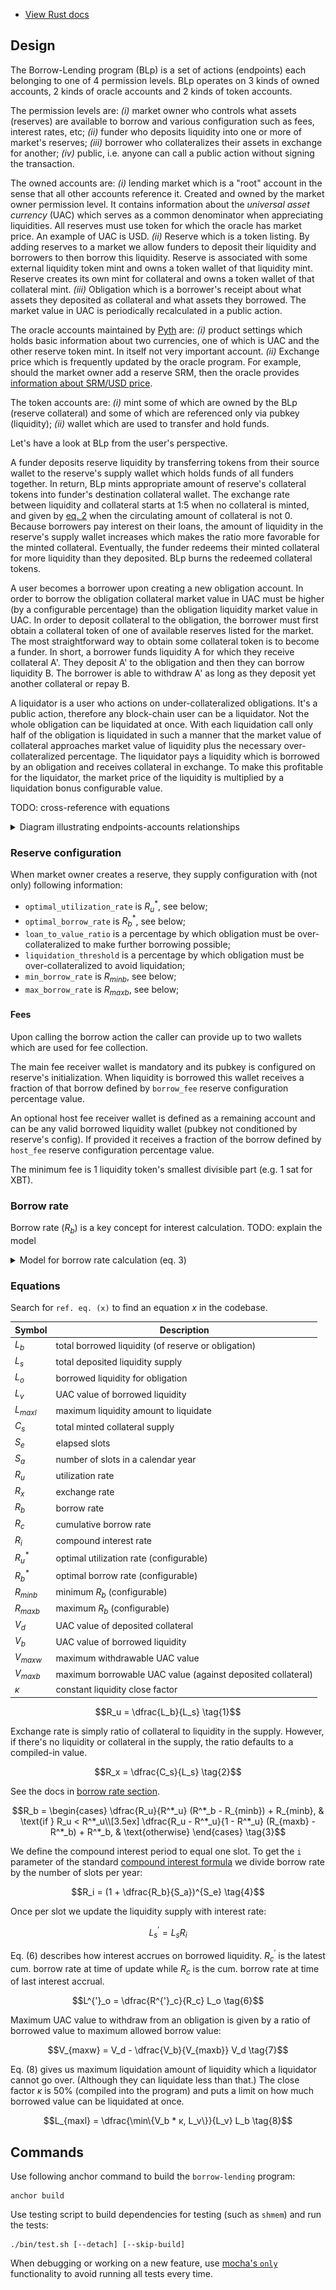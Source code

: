 * [View Rust docs][project-rust-docs]

## Design
The Borrow-Lending program (BLp) is a set of actions (endpoints) each belonging
to one of 4 permission levels. BLp operates on 3 kinds of owned accounts, 2
kinds of oracle accounts and 2 kinds of token accounts.

The permission levels are: _(i)_ market owner who controls what assets
(reserves) are available to borrow and various configuration such as fees,
interest rates, etc; _(ii)_ funder who deposits liquidity into one or more of
market's reserves; _(iii)_ borrower who collateralizes their assets in exchange
for another; _(iv)_ public, i.e. anyone can call a public action without
signing the transaction.

The owned accounts are: _(i)_ lending market which is a "root" account in the
sense that all other accounts reference it. Created and owned by the market
owner permission level. It contains information about the _universal asset
currency_ (UAC) which serves as a common denominator when appreciating
liquidities.  All reserves must use token for which the oracle has market
price. An example of UAC is USD. _(ii)_ Reserve which is a token listing. By
adding reserves to a market we allow funders to deposit their liquidity and
borrowers to then borrow this liquidity.  Reserve is associated with some
external liquidity token mint and owns a token wallet of that liquidity mint.
Reserve creates its own mint for collateral and owns a token wallet of that
collateral mint. _(iii)_ Obligation which is a borrower's receipt about what
assets they deposited as collateral and what assets they borrowed. The market
value in UAC is periodically recalculated in a public action.

The oracle accounts maintained by [Pyth][pyth-network] are: _(i)_ product
settings which holds basic information about two currencies, one of which is
UAC and the other reserve token mint. In itself not very important account.
_(ii)_ Exchange price which is frequently updated by the oracle program. For
example, should the market owner add a reserve SRM, then the oracle provides
[information about SRM/USD price][pyth-srm-usd].

The token accounts are: _(i)_ mint some of which are owned by the BLp (reserve
collateral) and some of which are referenced only via pubkey (liquidity);
_(ii)_ wallet which are used to transfer and hold funds.

Let's have a look at BLp from the user's perspective.

A funder deposits reserve liquidity by transferring tokens from their source
wallet to the reserve's supply wallet which holds funds of all funders
together. In return, BLp mints appropriate amount of reserve's collateral
tokens into funder's destination collateral wallet. The exchange rate between
liquidity and collateral starts at 1:5 when no collateral is minted, and given
by [eq. 2](#equations) when the circulating amount of collateral is not 0.
Because borrowers pay interest on their loans, the amount of liquidity in the
reserve's supply wallet increases which makes the ratio more favorable for the
minted collateral. Eventually, the funder redeems their minted collateral for
more liquidity than they deposited. BLp burns the redeemed collateral tokens.

A user becomes a borrower upon creating a new obligation account. In order to
borrow the obligation collateral market value in UAC must be higher (by a
configurable percentage) than the obligation liquidity market value in UAC. In
order to deposit collateral to the obligation, the borrower must first obtain a
collateral token of one of available reserves listed for the market. The most
straightforward way to obtain some collateral token is to become a funder. In
short, a borrower funds liquidity A for which they receive collateral A'. They
deposit A' to the obligation and then they can borrow liquidity B. The borrower
is able to withdraw A' as long as they deposit yet another collateral or repay
B.

A liquidator is a user who actions on under-collateralized obligations. It's a
public action, therefore any block-chain user can be a liquidator. Not the
whole obligation can be liquidated at once. With each liquidation call only
half of the obligation is liquidated in such a manner that the market value of
collateral approaches market value of liquidity plus the necessary
over-collateralized percentage. The liquidator pays a liquidity which is
borrowed by an obligation and receives collateral in exchange. To make this
profitable for the liquidator, the market price of the liquidity is multiplied
by a liquidation bonus configurable value.

TODO: cross-reference with equations


<details>
<summary markdown="span">
Diagram illustrating endpoints-accounts relationships
</summary>

![Overview of endpoints](docs/endpoints_accounts_relationship.png)

</details>

### Reserve configuration
When market owner creates a reserve, they supply configuration with (not only)
following information:

* `optimal_utilization_rate` is $`R^*_u`$, see below;
* `optimal_borrow_rate` is $`R^*_b`$, see below;
* `loan_to_value_ratio` is a percentage by which obligation must be
  over-collateralized to make further borrowing possible;
* `liquidation_threshold` is a percentage by which obligation must be
  over-collateralized to avoid liquidation;
* `min_borrow_rate` is $`R_{minb}`$, see below;
* `max_borrow_rate` is $`R_{maxb}`$, see below;

#### Fees
Upon calling the borrow action the caller can provide up to two wallets which
are used for fee collection.

The main fee receiver wallet is mandatory and its pubkey is configured on
reserve's initialization. When liquidity is borrowed this wallet receives a
fraction of that borrow defined by `borrow_fee` reserve configuration
percentage value.

An optional host fee receiver wallet is defined as a remaining account and can
be any valid borrowed liquidity wallet (pubkey not conditioned by reserve's
config). If provided it receives a fraction of the borrow defined by `host_fee`
reserve configuration percentage value.

The minimum fee is 1 liquidity token's smallest divisible part (e.g. 1 sat for
XBT).

### Borrow rate
Borrow rate ($`R_b`$) is a key concept for interest calculation. TODO: explain
the model

<details>
<summary markdown="span">Model for borrow rate calculation (eq. 3)</summary>

[![Desmos borrow lending view](docs/borrow_rate_model.png)][desmos-borrow-rate]

_Legend_: subscript `o` in the image means optimal while in this document we
use superscript `*`; the x axis represents $`R_u`$.

</details>

### Equations
Search for `ref. eq. (x)` to find an equation _x_ in the codebase.

| Symbol       | Description |
|---           |--- |
| $`L_b`$      | total borrowed liquidity (of reserve or obligation) |
| $`L_s`$      | total deposited liquidity supply |
| $`L_o`$      | borrowed liquidity for obligation |
| $`L_v`$      | UAC value of borrowed liquidity |
| $`L_{maxl}`$ | maximum liquidity amount to liquidate |
| $`C_s`$      | total minted collateral supply |
| $`S_e`$      | elapsed slots |
| $`S_a`$      | number of slots in a calendar year |
| $`R_u`$      | utilization rate |
| $`R_x`$      | exchange rate |
| $`R_b`$      | borrow rate |
| $`R_c`$      | cumulative borrow rate |
| $`R_i`$      | compound interest rate |
| $`R^*_u`$    | optimal utilization rate (configurable) |
| $`R^*_b`$    | optimal borrow rate (configurable) |
| $`R_{minb}`$ | minimum $`R_b`$ (configurable) |
| $`R_{maxb}`$ | maximum $`R_b`$ (configurable) |
| $`V_d`$      | UAC value of deposited collateral |
| $`V_b`$      | UAC value of borrowed liquidity |
| $`V_{maxw}`$ | maximum withdrawable UAC value |
| $`V_{maxb}`$ | maximum borrowable UAC value (against deposited collateral) |
| $`κ`$        | constant liquidity close factor |


```math
R_u = \dfrac{L_b}{L_s}
\tag{1}
```


Exchange rate is simply ratio of collateral to liquidity in the supply. However,
if there's no liquidity or collateral in the supply, the ratio defaults to a
compiled-in value.

```math
R_x = \dfrac{C_s}{L_s}
\tag{2}
```


See the docs in [borrow rate section](#borrow-rate).

```math
R_b =
\begin{cases}
    \dfrac{R_u}{R^*_u} (R^*_b - R_{minb}) + R_{minb},
    & \text{if } R_u < R^*_u\\[3.5ex]
    \dfrac{R_u - R^*_u}{1 - R^*_u} (R_{maxb} - R^*_b) + R^*_b,
    & \text{otherwise}
\end{cases}
\tag{3}
```


We define the compound interest period to equal one slot. To get the `i`
parameter of the standard [compound interest formula][compound-interest-formula]
we divide borrow rate by the number of slots per year:

```math
R_i = (1 + \dfrac{R_b}{S_a})^{S_e}
\tag{4}
```


Once per slot we update the liquidity supply with interest rate:

```math
L^{'}_s = L_s R_i
\tag{5}
```


Eq. (6) describes how interest accrues on borrowed liquidity. $`R^{'}_c`$ is
the latest cum. borrow rate at time of update while $`R_c`$ is the cum. borrow
rate at time of last interest accrual.

```math
L^{'}_o = \dfrac{R^{'}_c}{R_c} L_o
\tag{6}
```


Maximum UAC value to withdraw from an obligation is given by a ratio of
borrowed value to maximum allowed borrow value:

```math
V_{maxw} = V_d - \dfrac{V_b}{V_{maxb}} V_d
\tag{7}
```


Eq. (8) gives us maximum liquidation amount of liquidity which a liquidator
cannot go over. (Although they can liquidate less than that.) The close factor
$`κ`$ is 50% (compiled into the program) and puts a limit on how much borrowed
value can be liquidated at once.

```math
L_{maxl} = \dfrac{\min\{V_b * κ, L_v\}}{L_v} L_b
\tag{8}
```

## Commands
Use following anchor command to build the `borrow-lending` program:

```
anchor build
```

Use testing script to build dependencies for testing (such as `shmem`)
and run the tests:

```
./bin/test.sh [--detach] [--skip-build]
```

When debugging or working on a new feature, use
[mocha's `only`][mocha-exclusive-tests] functionality to avoid running all tests
every time.

[desmos-borrow-rate]: https://www.desmos.com/calculator/1002gfizz0
[compound-interest-formula]: https://en.wikipedia.org/wiki/Compound_interest#Periodic_compounding
[mocha-exclusive-tests]: https://mochajs.org/#exclusive-tests
[pyth-network]: https://pyth.network
[pyth-srm-usd]: https://pyth.network/markets/#SRM/USD
[project-rust-docs]: https://crypto_project.gitlab.io/defi/borrow-lending/borrow_lending
